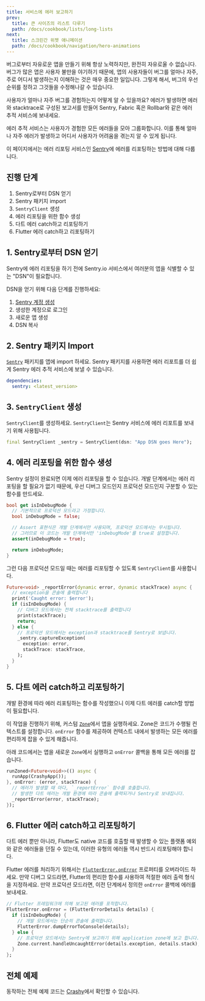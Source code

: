 ```yaml
---
title: 서비스에 에러 보고하기
prev:
  title: 큰 사이즈의 리스트 다루기
  path: /docs/cookbook/lists/long-lists
next:
  title: 스크린간 위젯 애니메이션
  path: /docs/cookbook/navigation/hero-animations
---
```


버그로부터 자유로운 앱을 만들기 위해 항상 노력하지만, 완전히 자유로울 수 없습니다.
버그가 많은 앱은 사용자 불만을 야기하기 때문에, 앱의 사용자들이 버그를 얼마나 자주, 
주로 어디서 발생하는지 이해하는 것은 매우 중요한 일입니다. 그렇게 해서, 
버그의 우선 순위를 정하고 그것들을 수정해나갈 수 있습니다.

사용자가 얼마나 자주 버그를 경험하는지 어떻게 알 수 있을까요? 에러가 발생하면 
에러와 stacktrace로 구성된 보고서를 만들어 Sentry, Fabric 혹은 Rollbar와 같은 
에러 추적 서비스에 보내세요.

에러 추적 서비스는 사용자가 경험한 모든 에러들을 모아 그룹화합니다. 
이를 통해 얼마나 자주 에러가 발생하고 어디서 사용자가 어려움을 겪는지 알 수 있게 됩니다.

이 페이지에서는 에러 리포팅 서비스인 [Sentry](https://sentry.io/welcome/)에 에러를 리포팅하는 방법에 대해 다룹니다.

## 진행 단계

  1. Sentry로부터 DSN 얻기
  2. Sentry 패키지 import
  3. `SentryClient` 생성
  4. 에러 리포팅을 위한 함수 생성
  5. 다트 에러 catch하고 리포팅하기
  6. Flutter 에러 catch하고 리포팅하기

## 1. Sentry로부터 DSN 얻기

Sentry에 에러 리포팅을 하기 전에 Sentry.io 서비스에서 여러분의 앱을 식별할 수 있는 "DSN"이 필요합니다.

DSN을 얻기 위해 다음 단계를 진행하세요:

  1. [Sentry 계정 생성](https://sentry.io/signup/)
  2. 생성한 계정으로 로그인
  3. 새로운 앱 생성
  4. DSN 복사

## 2. Sentry 패키지 Import

[`Sentry`]({{site.pub-pkg}}/sentry) 패키지를 앱에 import 하세요.
Sentry 패키지를 사용하면 에러 리포트를 더 쉽게 Sentry 에러 추적 서비스에 보낼 수 있습니다.

```yaml
dependencies:
  sentry: <latest_version>
```

## 3. `SentryClient` 생성

`SentryClient`를 생성하세요. `SentryClient`는 Sentry 서비스에 에러 리포트를 보내기 위해 사용됩니다.

<!-- skip -->
```dart
final SentryClient _sentry = SentryClient(dsn: "App DSN goes Here");
```

## 4. 에러 리포팅을 위한 함수 생성

Sentry 설정이 완료되면 이제 에러 리포팅을 할 수 있습니다. 
개발 단계에서는 에러 리포팅을 할 필요가 없기 때문에, 우선 디버그 모드인지 프로덕션 모드인지 구분할 수 있는 함수를 만드세요.

<!-- skip -->
```dart
bool get isInDebugMode {
  // 기본적으로 프로덕션 모드라고 가정합니다.
  bool inDebugMode = false;

  // Assert 표현식은 개발 단계에서만 사용되며, 프로덕션 모드에서는 무시됩니다.
  // 그러므로 이 코드는 개발 단계에서만 'inDebugMode'를 true로 설정합니다.
  assert(inDebugMode = true);

  return inDebugMode;
}
```

그런 다음 프로덕션 모드일 때는 에러를 리포팅할 수 있도록 `SentryClient`를 사용합니다.

<!-- skip -->
```dart
Future<void> _reportError(dynamic error, dynamic stackTrace) async {
  // exception을 콘솔에 출력합니다
  print('Caught error: $error');
  if (isInDebugMode) {
    // 디버그 모드에서는 전체 stacktrace를 출력합니다
    print(stackTrace);
    return;
  } else {
    // 프로덕션 모드에서는 exception과 stacktrace를 Sentry로 보냅니다.
    _sentry.captureException(
      exception: error,
      stackTrace: stackTrace,
    );
  }
}
```

## 5. 다트 에러 catch하고 리포팅하기

개발 환경에 따라 에러 리포팅하는 함수를 작성했으니 이제 다트 에러를 catch할 방법이 필요합니다.

이 작업을 진행하기 위해, 커스텀 [`Zone`]({{site.api}}/flutter/dart-async/Zone-class.html)에서 앱을 실행하세요.
Zone은 코드가 수행될 컨텍스트를 설정합니다. `onError` 함수를 제공하여 컨텍스트 내에서 발생하는 모든 에러를 편리하게 잡을 수 있게 해줍니다.

아래 코드에서는 앱을 새로운 `Zone`에서 실행하고 `onError` 콜백을 통해 모든 에러를 잡습니다.

<!-- skip -->
```dart
runZoned<Future<void>>(() async {
  runApp(CrashyApp());
}, onError: (error, stackTrace) {
  // 에러가 발생할 때 마다, `_reportError` 함수를 호출합니다.
  // 발생한 다트 에러는 개발 환경에 따라 콘솔에 출력되거나 Sentry로 보내집니다.
  _reportError(error, stackTrace);
});
```

## 6. Flutter 에러 catch하고 리포팅하기

다트 에러 뿐만 아니라, Flutter도 native 코드를 호출할 때 발생할 수 있는 플랫폼 예외와 같은 에러들을 던질 수 있는데,
이러한 유형의 에러들 역시 반드시 리포팅해야 합니다.

Flutter 에러를 처리하기 위해서는 [`FlutterError.onError`]({{site.api}}/flutter/foundation/FlutterError/onError.html) 프로퍼티를 오버라이드 하세요.
만약 디버그 모드라면, Flutter의 편리한 함수를 사용하여 적절한 에러 출력 형식을 지정하세요.
만약 프로덕션 모드라면, 이전 단계에서 정의한 `onError` 콜백에 에러를 보내세요.

<!-- skip -->
```dart
// Flutter 프레임워크에 의해 보고된 에러를 포착합니다.
FlutterError.onError = (FlutterErrorDetails details) {
  if (isInDebugMode) {
    // 개발 모드에서는 단순히 콘솔에 출력합니다.
    FlutterError.dumpErrorToConsole(details);
  } else {
    // 프로덕션 모드에서는 Sentry에 보고하기 위해 application zone에 보고 합니다.
    Zone.current.handleUncaughtError(details.exception, details.stack);
  }
};
```

## 전체 예제

동작하는 전체 예제 코드는 [Crashy]({{site.github}}/flutter/crashy)에서 확인할 수 있습니다.
